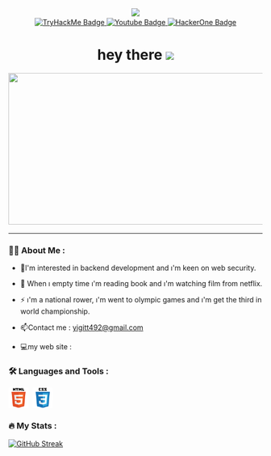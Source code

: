 <div id="header" align="center">
  <img src="https://media.giphy.com/media/M9gbBd9nbDrOTu1Mqx/giphy.gif" width="100"/>
</div>
<div id="badges" align="center">
  <a href="https://tryhackme.com/p/exninee">
    <img src="https://img.shields.io/badge/TryHackMe-green?style=for-the-badge&logo=TryHackMe&logoColor=white" alt="TryHackMe Badge"/>
  </a>
  <a href="https://www.youtube.com/channel/UC4HFxRRGRV68wKDClHzLQAw">
    <img src="https://img.shields.io/badge/YouTube-red?style=for-the-badge&logo=youtube&logoColor=white" alt="Youtube Badge"/>
  </a>
  <a href="https://hackerone.com/exnine?type=user">
    <img src="https://img.shields.io/badge/HackerOne-red?style=for-the-badge&logo=HackerOne&logoColor=white" alt="HackerOne Badge"/>
  </a>
</div>
<h1 align="center">
  hey there <img src="https://media.giphy.com/media/hvRJCLFzcasrR4ia7z/giphy.gif" width="30px"/>
  
</h1>
<div align="center">
  <img src="https://media.giphy.com/media/dWesBcTLavkZuG35MI/giphy.gif" width="600" height="300"/>
</div>

---

### :woman_technologist: About Me :
- :telescope:I'm interested in backend development and ı'm keen on web security.

- :seedling: When ı empty time ı'm reading book and ı'm watching film from netflix.

- :zap: ı'm a national rower, ı'm went to olympic games and ı'm get the third in world championship.

- :mailbox:Contact me : yigitt492@gmail.com

- :computer:my web site : 

### :hammer_and_wrench: Languages and Tools :
<div>
  
  <img src="https://github.com/devicons/devicon/blob/master/icons/html5/html5-original-wordmark.svg" title="html" alt="html" width="40" height="40"/>&nbsp;
  <img src="https://github.com/devicons/devicon/blob/master/icons/css3/css3-original-wordmark.svg" title="css" alt="css" width="40" height="40"/>&nbsp;
  
</div>

### :fire: My Stats :
[![GitHub Streak](http://github-readme-streak-stats.herokuapp.com?user=exninee&theme=dark&date_format=M%20j%5B%2C%20Y%5D)](https://git.io/streak-stats)
<br>

<!--
**exninee/exninee** is a ✨ _special_ ✨ repository because its `README.md` (this file) appears on your GitHub profile.

Here are some ideas to get you started:

- 🔭 I’m currently working on ...
- 🌱 I’m currently learning ...
- 👯 I’m looking to collaborate on ...
- 🤔 I’m looking for help with ...
- 💬 Ask me about ...
- 📫 How to reach me: ...
- 😄 Pronouns: ...
- ⚡ Fun fact: ...
-->
